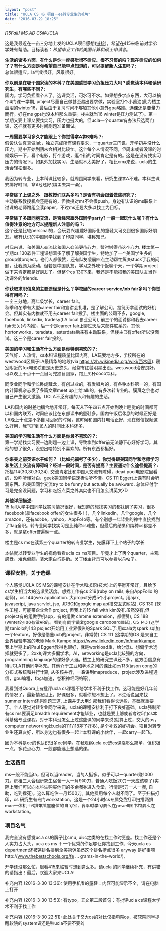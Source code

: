 ```yaml
---
layout: "post"
title: "UCLA CS MS 项目－ee转专业生的视角"
date: "2016-03-29 18:25"
---
```


_[15Fall] MS.AD CS@UCLA_    

这是我最近在一亩三分地上发的UCLA项目感想([链接](http://www.1point3acres.com/bbs/thread-182826-1-1.html))，希望在415来临前对学弟学妹有帮助。目标读者：_希望毕业工作的美国计算机硕士申请者_。  


**生活的诸多方面，有什么是你一度感觉很不适应、很不习惯的吗？现在适应的如何了？有什么方面是你希望自己能早点知道的，可以提醒新人注意吗？:**  
总体很适应。la气候很好，风景很好。

**你以前是在哪个国家读的本科？在美国感觉学习负担压力大吗？感觉读本科和读研究生，有哪些不同？:**  
国内。学习负担看个人了。选课灵活，可水可不水。如果想多学点东西，大可以搞个4门课一学期, project尽量自己做甚至超出要求做，实验室打个小酱油(此为楼主血泪的winter16，最后由于复习时间不够加其他小意外gpa略崩。选课还是要量力而行。好在ms gpa也没本科那么重要。楼主就当16 winter是压力测试了)。第一学期又要上课又要找实习，压力也挺大的，但ucla一个quarter有办法只选两门课，这样就有更多时间刷题准备面试。  
<!--more-->

**一周需要学习多久才能跟上？你觉得拿A拿B难吗？:**  
假设认认真真做lab，独立完成所有课程要求，一quarter三门课。开学初并没什么压力，期中开始到期末会相对比较忙。这个每个人情况不同，但周末或者没课的时候娱乐一下，看个电影，打个游戏，逛个街的时间肯定是有的。这是在没有找实习压力的情况下。如果外加找实习，生活就不太美好了。相比cmu来说，ucla的生活会轻松很多。  

我因为转专业，上本科课比较多。就周围同学来看，研究生课拿A不难。本科生课安排好时间，拿A也还好(楼主去哭一会)。


**平常除了上课之外，跟教授们联系多吗？是否有机会跟着做些研究？:**  
主动联系教授机会还是有的，但教授对ms不会很push。身边有认识的ms联系上过课的老师蹭组会读paper，不过ms还是大多以找工为目标。  


**平常除了多跟同胞交流，是否经常跟外国同学party? 一般一起玩什么呢？有什么值得注意的地方可以提醒新人注意的吗？:**  
这个还是比较personal的，会玩耍兴趣爱好国际化的童鞋大可交到很多国际好朋友。我有认识的中国同学找到了印度同学，堪称知己。  

对我来说，和美国人交流比和国人交流更花心力，暂时懒得花这个心力. 楼主第一学期cs 130软件工程课想着多了解了解美国学生，特地加了一个美国学生多的group做project。他们人都很赞，还有队友凌晨四点主动帮忙解决stuck了我的问题，让我颇为感动。但若是中国队友，学习之外吃个饭聊个天，一个学期project做下来肯定都是好朋友了。但整个cs 130下来，我还是不能把我的美国队友当作功课外的friends.  


**你获取求职信息的主要途径是什么？学校里的career service/job fair多吗？你觉得有用吗？:**  
一亩三分地，高年级学长，career fair。  
秋季和冬季有大型career fair和宣讲会扎堆，是了解公司，投简历拿面试的好机会。但其实有内推就不用去career fair投了。楼主面的公司不多，google, facebook, linkedin, tradesy(LA local 创业公司), 前三个的面试都和我去career fair无关(均内推)，后一个是career fair上聊过天后来邮件联系的。其他hortonworks，teradata，asterdata后来有主动联系，但楼主已有offer所以没面试。这三个是career fair投的。  


**美国的学习和生活有什么方面是你特别喜欢的？:**  
天气好，人热情，cs本科课程质量比国内高。LA玩耍地方多，学校所在的westwood区属于LA最精华的地段(via https://zh.wikipedia.org/wiki/西木區). 寝室附近的fox电影院更是历史悠久，经常有红毯明星出没。westwood治安良好，可以晚上十点十一点自习完独自回家，路上买杯coco饮料。  

同专业同学和学长卧虎藏龙，有创过业的，有发唱片的，有各种本科第一的，有国内计算机杂志发了多篇文章meet up上给talk的，有多次转专业的。膜拜之余也对自己产生很大激励。UCLA不乏有趣的人和有趣的生活。  

LA和国内的时差也耦合地非常好。每天从下午四五点开始到晚上睡觉的时间都可以和国内联系，时间应该比在东部读书的童鞋多。国内午饭后休息的时候正好是LA晚上十点差不多自习回家的时候，这时候和国内打电话正好。现在微信视频这么好用，我“见”到家人的时间比本科还多。  


**美国的学习和生活有什么方面是你最不喜欢的？:**  
第一学期找实习要一边刷题一边上课，导致拿到offer前无法静下心好好学习。其他的想了很久，没想出啥特别不喜欢的。所有东西都挺好。


**你来美之前英语水平如何？（比如托福考了多少），你觉得跟美国同学和老师学习和生活上交流有障碍吗？经过一段时间，是否有提高？主要通过什么途径提高？:**  
托福114(30,30,30,24). 交流肯定比和中国人交流有障碍，dead pool电影院里看的，没咋听懂对白。geek美国同学语速极快听不懂。CS 111 Eggert上课有时会听漏东西。和美国同学交流try to be funny but actually be awkward. 总体应付学习是完全没问题，学习和吃饭点菜之外其实也不用怎么讲英文XD


**其他详细描述:**  
15 fall入学中国同学找实习情况很好，我知道的想找实习的都找到了实习，很多facebook(拿facebook offer的女生很多！)，几个linkedin，几个google，几个amazon，还有adobe，yahoo，AppFolio等。有个别想一年毕业的神牛直接找到了flag全职。转专业同学找实习是比纯种cs难些，但最后的结果和纯种cs都差不多，就是拿offer普遍晚一点。


楼主是cs ms在读第三个quarter的转专业学生，先膜拜下上个帖子的学长  


本帖就以转专业学生的视角看看ucla cs ms项目。毕竟才上了两个quarter，主观感受，难免偏颇，请大家自行斟酌。关于楼主背景可以参看以前帖子。


### 课程安排，关于选课
个人感觉UCLA CS MS的课程安排在学术和求职(技术)上的平衡非常好，且给予cs学生相当大的选课灵活度。想找工作有cs 219(ruby on rails, 来自AppFolio 的老师)，cs 144(web application. 大project分成5个小project。用ajax, javascript, java servlet, jsp, JDBC和google map api搭交互式网站), CS 130 (软件工程，可能带企业合作project, 但我上的15 fall with kim没有.虽然没有,但project有的组做手机app，有的组做 chrome extension，都很赞), CS 188 (winter的188有做AR的。看到有同学戴着google cardboard调试), CS 143 (这学期zaniolo的143 project开始用工业界很热的Spark SQL了:用scala为spark sql加一个feature。好像是借鉴ucb的project，非常赞) CS 111 (这学期的OS 是来自工业界经验丰富的老师 Mark Kampe https://www.linkedin.com/in/markkampe. 我上学期上的Paul Eggert教得也很好，就是workload重，给分低)。想偏学术选择就更多了，2xx的课大多偏学术，AI，networking是ucla比较强的方向，programming language的课好多人选。楼主上的研究生课还不多，这方面信息有待UCLA其他同学补充。其他介于工业和学术之间的课比如cs133(jason cong的分布式系统和并行计算, 从多核并行，一路讲到mapreduce，project涉及进程通信，gpu编程，fpga加速，卷积神经网络等)。

我看到过Quora上有批评ucla cs课程不够学术不利于找工作，这可能是好几年前的情况了，最新情况见上，好课很多，就看你想不想上了。不过话说回来找summer intern还是刷题王道, 上课并无大用:) 那我们看得长远些，基础就重要了。个人感觉对转专业同学来说，ucla的课程安排利于打下良好基础。ucla强制所有cs ms要满足breadth requirement才能毕业，也就是要上够或者考过5门cs本科基础专业课程。对于本科没怎么上过这些课的同学来说(就算上过，交大的os，computer networking比ucla的111\118差了好多), 是个补救的好机会。项目对转专业生还算友好，所以身边也有很多一起上本科课的小伙伴，一起carry一起飞。

因为本科是ee的也认识很多ee同学。在我观察ucla ee选cs课没那么简单，但积极一点，多花点心力，一般都能选上想选的课。

### 生活费用
ms一般不能当ta，但可以当reader，当的人挺多。似乎可以一quarter赚1000刀。房租三人合租研究生宿舍一人一月900刀，普通人吃饭20刀一天应该够了(实际上我们可以向本科生购买他们的多余餐券进入食堂，行情是5刀一人一餐, 自助，吃到撑死)。这么算吃住一月1500刀。其他费用每个人就不同了。至于扫描打印，cs 研究生有专门workstation，这是一个24小时cs专属免费打印扫描两排mac一体机＋6排带插座座位的自习室，我平时学习要么在powell图书馆要么在workstation。

### 项目名气
我完全没有感觉ucla cs的牌子比cmu, uiuc之类的在找工作时更差。找工作还是个人实力占大头，ucla cs ms ＋一个优秀的你足够让你找到工作。今天ucla cs department还被某排名排到全美第9(虽然这个排名槽点很多 anyway 是好事嘛http://www.thebestschools.org/fe ... grams-in-the-world/)。

开学还没那么忙，眼看415来临暂时想到这么多。请ucla 的同学继续补充，有讲错的请指出！最后，欢迎大家来UCLA!



补充内容 (2016-3-30 13:36):
使用手机看的童鞋：内容可能显示不全，请在电脑上打开

补充内容 (2016-3-30 13:53):
有typo，正文第二段首句：有批评ucla cs课程太学术不利于找工作

补充内容 (2016-3-30 22:51):
此处关于交大os的对比仅指电院os，被软院同学提醒软院的system课还是秒ucla不要不要的
